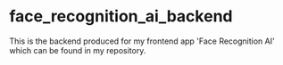# face_recognition_ai_backend



This is the backend produced for my frontend app 'Face Recognition AI' which can be found in my repository.

